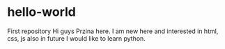# hello-world
First repository
Hi guys
Przina here. I am new here and  interested in html, css, js also in future I would like to learn python.
